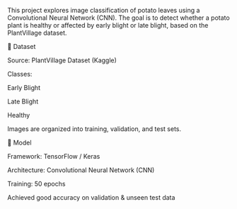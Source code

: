 This project explores image classification of potato leaves using a Convolutional Neural Network (CNN).
The goal is to detect whether a potato plant is healthy or affected by early blight or late blight, based on the PlantVillage dataset.

📂 Dataset

Source: PlantVillage Dataset (Kaggle)

Classes:

Early Blight

Late Blight

Healthy

Images are organized into training, validation, and test sets.

🧠 Model

Framework: TensorFlow / Keras

Architecture: Convolutional Neural Network (CNN)

Training: 50 epochs

Achieved good accuracy on validation & unseen test data
